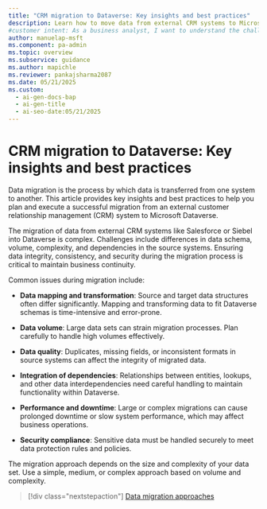 ```yaml
---
title: "CRM migration to Dataverse: Key insights and best practices"
description: Learn how to move data from external CRM systems to Microsoft Dataverse, overcome common challenges, and ensure business continuity.
#customer intent: As a business analyst, I want to understand the challenges of migrating CRM data to Dataverse so that I can plan a smooth transition.
author: manuelap-msft
ms.component: pa-admin
ms.topic: overview
ms.subservice: guidance
ms.author: mapichle
ms.reviewer: pankajsharma2087
ms.date: 05/21/2025
ms.custom:
  - ai-gen-docs-bap
  - ai-gen-title
  - ai-seo-date:05/21/2025
---
```


# CRM migration to Dataverse: Key insights and best practices

Data migration is the process by which data is transferred from one system to another. This article provides key insights and best practices to help you plan and execute a successful migration from an external customer relationship management (CRM) system to Microsoft Dataverse.

The migration of data from external CRM systems like Salesforce or Siebel into Dataverse is complex. Challenges include differences in data schema, volume, complexity, and dependencies in the source systems. Ensuring data integrity, consistency, and security during the migration process is critical to maintain business continuity.

Common issues during migration include:

- **Data mapping and transformation**: Source and target data structures often differ significantly. Mapping and transforming data to fit Dataverse schemas is time-intensive and error-prone.

- **Data volume**: Large data sets can strain migration processes. Plan carefully to handle high volumes effectively.

- **Data quality**: Duplicates, missing fields, or inconsistent formats in source systems can affect the integrity of migrated data.

- **Integration of dependencies**: Relationships between entities, lookups, and other data interdependencies need careful handling to maintain functionality within Dataverse.

- **Performance and downtime**: Large or complex migrations can cause prolonged downtime or slow system performance, which may affect business operations.

- **Security compliance**: Sensitive data must be handled securely to meet data protection rules and policies.

The migration approach depends on the size and complexity of your data set. Use a simple, medium, or complex approach based on volume and complexity.


> [!div class="nextstepaction"]
> [Data migration approaches](data-migration-approaches.md)

